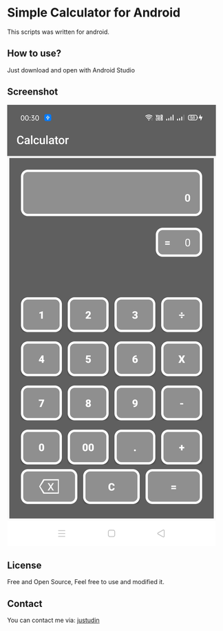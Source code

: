 Simple Calculator for Android
=========================

This scripts was written for android.

How to use?
-----------
Just download and open with Android Studio

Screenshot
-----------
![Screenshot.png](Screenshot.png)

License
--------
Free and Open Source, Feel free to use and modified it.

Contact
-------
You can contact me via:
[justudin](http://justudin.com)